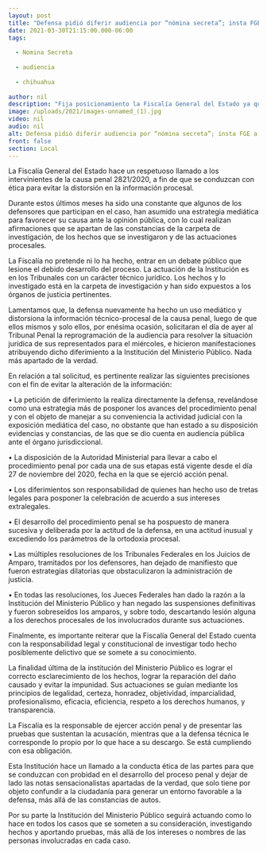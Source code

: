 ```yaml
---
layout: post
title: "Defensa pidió diferir audiencia por “nómina secreta”; insta FGE a intervinientes a conducirse con ética"
date: 2021-03-30T21:15:00.000-06:00
tags:
  
  - Nomina Secreta
  
  - audiencia
  
  - chihuahua
  
author: nil
description: "Fija posicionamiento la Fiscalía General del Estado ya que la defensa nuevamente ha hecho un uso mediático y distorsiona la información técnico-procesal de la causa penal 2821/2020"
image: /uploads/2021/images-unnamed_(1).jpg
video: nil
audio: nil
alt: Defensa pidió diferir audiencia por “nómina secreta”; insta FGE a intervinientes a conducirse con ética
front: false
section: Local
---
```


La Fiscalía General del Estado hace un respetuoso llamado a los intervinientes de la causa penal 2821/2020, a fin de que se conduzcan con ética para evitar la distorsión en la información procesal.

 

Durante estos últimos meses ha sido una constante que algunos de los defensores que participan en el caso, han asumido una estrategia mediática para favorecer su causa ante la opinión pública, con lo cual realizan afirmaciones que se apartan de las constancias de la carpeta de investigación, de los hechos que se investigaron y de las actuaciones procesales.

 

La Fiscalía no pretende ni lo ha hecho, entrar en un debate público que lesione el debido desarrollo del proceso. La actuación de la Institución es en los Tribunales con un carácter técnico jurídico. Los hechos y lo investigado está en la carpeta de investigación y han sido expuestos a los órganos de justicia pertinentes.

 

Lamentamos que, la defensa nuevamente ha hecho un uso mediático y distorsiona la información técnico-procesal de la causa penal, luego de que ellos mismos y solo ellos, por enésima ocasión, solicitaran el día de ayer al Tribunal Penal la reprogramación de la audiencia para resolver la situación jurídica de sus representados para el miércoles, e hicieron manifestaciones atribuyendo dicho diferimiento a la Institución del Ministerio Público. Nada más apartado de la verdad.

 

En relación a tal solicitud, es pertinente realizar las siguientes precisiones con el fin de evitar la alteración de la información:

 

•        La petición de diferimiento la realiza directamente la defensa, revelándose como una estrategia más de posponer los avances del procedimiento penal y con el objeto de manejar a su conveniencia la actividad judicial con la exposición mediática del caso, no obstante que han estado a su disposición evidencias y constancias, de las que se dio cuenta en audiencia pública ante el órgano jurisdiccional.

 

•        La disposición de la Autoridad Ministerial para llevar a cabo el procedimiento penal por cada una de sus etapas está vigente desde el día 27 de noviembre del 2020, fecha en la que se ejerció acción penal.

 

•        Los diferimientos son responsabilidad de quienes han hecho uso de tretas legales para posponer la celebración de acuerdo a sus intereses extralegales.

 

•        El desarrollo del procedimiento penal se ha pospuesto de manera sucesiva y deliberada por la actitud de la defensa, en una actitud inusual y excediendo los parámetros de la ortodoxia procesal.

 

•        Las múltiples resoluciones de los Tribunales Federales en los Juicios de Amparo, tramitados por los defensores, han dejado de manifiesto que fueron estrategias dilatorias que obstaculizaron la administración de justicia.

 

•        En todas las resoluciones, los Jueces Federales han dado la razón a la Institución del Ministerio Público y han negado las suspensiones definitivas y fueron sobreseídos los amparos, y sobre todo, descartando lesión alguna a los derechos procesales de los involucrados durante sus actuaciones.

 

Finalmente, es importante reiterar que la Fiscalía General del Estado cuenta con la responsabilidad legal y constitucional de investigar todo hecho posiblemente delictivo que se somete a su conocimiento.

 

La finalidad última de la institución del Ministerio Público es lograr el correcto esclarecimiento de los hechos, lograr la reparación del daño causado y evitar la impunidad. Sus actuaciones se guían mediante los principios de legalidad, certeza, honradez, objetividad, imparcialidad, profesionalismo, eficacia, eficiencia, respeto a los derechos humanos, y transparencia.

 

La Fiscalía es la responsable de ejercer acción penal y de presentar las pruebas que sustentan la acusación, mientras que a la defensa técnica le corresponde lo propio por lo que hace a su descargo. Se está cumpliendo con esa obligación.

 

Esta Institución hace un llamado a la conducta ética de las partes para que se conduzcan con probidad en el desarrollo del proceso penal y dejar de lado las notas sensacionalistas apartadas de la verdad, que solo tiene por objeto confundir a la ciudadanía para generar un entorno favorable a la defensa, más allá de las constancias de autos.

 

Por su parte la Institución del Ministerio Público seguirá actuando como lo hace en todos los casos que se someten a su consideración, investigando hechos y aportando pruebas, más allá de los intereses o nombres de las personas involucradas en cada caso.